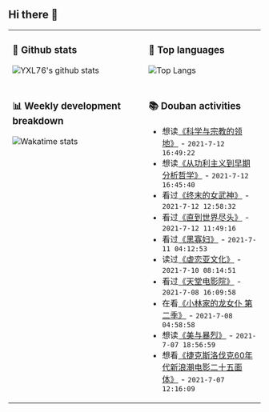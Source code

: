## Hi there 👋

<table>
<tr>
<td valign="top" width="54%">

### 🔭 Github stats

![YXL76's github stats](https://github-readme-stats.yxl76.vercel.app/api?username=YXL76&count_private=true&show_icons=true&include_all_commits=true&theme=prussian&line_height=28&disable_animations=true)

</td>

<td valign="top" width="46%">

### 🌱 Top languages

![Top Langs](https://github-readme-stats.yxl76.vercel.app/api/top-langs/?username=YXL76&layout=compact&theme=prussian&langs_count=8&hide=HTML,CSS,SCSS)

</td>
</tr>
<tr>
<td valign="top" width="54%">

### 📊 Weekly development breakdown

![Wakatime stats](https://github-readme-stats.yxl76.vercel.app/api/wakatime?username=YXL76&layout=compact&theme=prussian)


</td>
<td valign="top" width="46%">

### 📚 Douban activities

- 想读[《科学与宗教的领地》](https://book.douban.com/subject/26890706/) - `2021-7-12 16:49:22`
- 想读[《从功利主义到早期分析哲学》](https://book.douban.com/subject/34960261/) - `2021-7-12 16:45:40`
- 看过[《终末的女武神》](http://movie.douban.com/subject/35296030/) - `2021-7-12 12:58:32`
- 看过[《直到世界尽头》](http://movie.douban.com/subject/1295897/) - `2021-7-12 11:49:16`
- 看过[《黑寡妇》](http://movie.douban.com/subject/25828589/) - `2021-7-11 04:12:53`
- 读过[《虐恋亚文化》](https://book.douban.com/subject/1031857/) - `2021-7-10 08:14:51`
- 看过[《天堂电影院》](http://movie.douban.com/subject/1291828/) - `2021-7-08 16:09:58`
- 在看[《小林家的龙女仆 第二季》](http://movie.douban.com/subject/30459061/) - `2021-7-08 04:58:58`
- 想读[《美与暴烈》](https://book.douban.com/subject/34897115/) - `2021-7-07 18:56:59`
- 想看[《捷克斯洛伐克60年代新浪潮电影二十五面体》](http://movie.douban.com/subject/10553041/) - `2021-7-07 12:16:09`

</td>
</tr>
</table>

<!--
**YXL76/YXL76** is a ✨ _special_ ✨ repository because its `README.md` (this file) appears on your GitHub profile.

Here are some ideas to get you started:

- 🔭 I’m currently working on ...
- 🌱 I’m currently learning ...
- 👯 I’m looking to collaborate on ...
- 🤔 I’m looking for help with ...
- 💬 Ask me about ...
- 📫 How to reach me: ...
- 😄 Pronouns: ...
- ⚡ Fun fact: ...
-->
